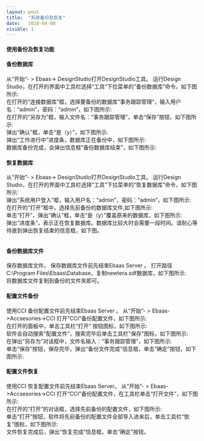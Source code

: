 ```yaml
---
layout: post
title:  "系统备份及恢复"
date:   2018-04-08
visible: 1
---
```


#### 使用备份及恢复功能
#### 备份数据库
从“开始”- > Ebaas-> DesignStudio打开DesignStudio工具。 运行Design Studio，在打开的界面中工具栏选择“工具”下拉菜单的“备份数据库”命令，如下图所示:
<img src="{{'/assets/img/2018-4-8-系统备份1.png' | prepend: site.baseurl }}" alt=""><br>
在打开的“连接数据库”框，选择要备份的数据库“事务跟踪管理”，输入用户名：“admin”，密码：“admin”，如下图所示:
<img src="{{'/assets/img/2018-4-8-系统备份2.png' | prepend: site.baseurl }}" alt=""><br>
在打开的“另存为”框，输入文件名：“事务跟踪管理”，单击“保存”按钮，如下图所示:
<img src="{{'/assets/img/2018-4-8-系统备份3.png' | prepend: site.baseurl }}" alt=""><br>
弹出“确认”框，单击“是（y）”，如下图所示:
<img src="{{'/assets/img/2018-4-8-系统备份4.png' | prepend: site.baseurl }}" alt=""><br>
弹出“工作进行中”进度条，数据库正在备份中，如下图所示:
<img src="{{'/assets/img/2018-4-8-系统备份5.png' | prepend: site.baseurl }}" alt=""><br>
数据库备份完成，会弹出信息框“备份数据库结束”，如下图所示:
<img src="{{'/assets/img/2018-4-8-系统备份6.png' | prepend: site.baseurl }}" alt=""><br>

#### 恢复数据库
从“开始”- > Ebaas-> DesignStudio打开DesignStudio工具。 运行Design Studio，在打开的界面中工具栏选择“工具”下拉菜单的“恢复数据库”命令，如下图所示:
<img src="{{'/assets/img/2018-4-8-系统恢复1' | prepend: site.baseurl }}" alt=""><br>
弹出“系统用户登入”框，输入用户名：“admin”，密码：“admin”，如下图所示:
<img src="{{'/assets/img/2018-4-8-系统恢复2.png' | prepend: site.baseurl }}" alt=""><br>
在打开的“打开”框中，选择先前备份的数据库文件,如下图所示:
<img src="{{'/assets/img/2018-4-8-系统恢复3.png' | prepend: site.baseurl }}" alt=""><br>
单击“打开”，弹出“确认”框，单击“是（y）”覆盖原来的数据库，如下图所示:
<img src="{{'/assets/img/2018-4-8-系统恢复4.png' | prepend: site.baseurl }}" alt=""><br>
弹出“进度条”，表示正在恢复数据库。数据库比较大时会需要一段时间。请耐心等待直到弹出恢复结束的信息框，如下图。

<img src="{{'/assets/img/2018-4-8-系统恢复6.png' | prepend: site.baseurl }}" alt=""><br>

#### 备份数据库文件
保存数据库文件。
保存数据库文件前先结束Ebaas Server 。
打开路径C:\Program Files\Ebaas\Database，复制newtera.sdf数据库，如下图所示:
<img src="{{'/assets/img/2018-4-8-保存数据库文件1.png' | prepend: site.baseurl }}" alt=""><br>
将数据库文件复制到备份的文件夹即可。


#### 配置文件备份

使用CCI
备份配置文件前先结束Ebaas Server 。
从“开始”- > Ebaas->Accsesories->CCI 打开“CCI”备份配置文件，如下图所示:
<img src="{{'/assets/img/2018-4-8-配置文件备份1.png' | prepend: site.baseurl }}" alt=""><br>
在打开的面板中，单击工具栏“打开” 按钮图标，如下图所示:
<img src="{{'/assets/img/2018-4-8-配置文件备份2.png' | prepend: site.baseurl }}" alt=""><br>
软件会自动搜索“配置文件”，搜索完毕后单击工具栏"保存"图标，如下图所示:
<img src="{{'/assets/img/2018-4-8-配置文件备份3.png' | prepend: site.baseurl }}" alt=""><br>
在弹出“另存为”对话框中，文件名输入：“事务跟踪管理”，如下图所示:
<img src="{{'/assets/img/2018-4-8-配置文件备份4.png' | prepend: site.baseurl }}" alt=""><br>
单击“保存”按钮，保存完毕，弹出“备份文件完成”信息框，单击“确定”按钮，如下图所示:
<img src="{{'/assets/img/2018-4-8-配置文件备份5.png' | prepend: site.baseurl }}" alt=""><br>

#### 配置文件恢复
使用CCI
恢复配置文件前先结束Ebaas Server。
从“开始”- > Ebaas->Accsesories->CCI 打开“CCI”备份配置文件，在工具栏单击“打开文件”，如下图所示:
<img src="{{'/assets/img/2018-4-8-配置文件恢复1.png' | prepend: site.baseurl }}" alt=""><br>
在打开的“打开”的对话框，选择先前备份的配置文件，如下图所示:
<img src="{{'/assets/img/2018-4-8-配置文件恢复2.png' | prepend: site.baseurl }}" alt=""><br>
单击“打开”按钮，软件将先前备份的配置文件全部导入进来后，单击工具栏“恢复”图标，如下图所示:
<img src="{{'/assets/img/2018-4-8-配置文件恢复3.png' | prepend: site.baseurl }}" alt=""><br>
文件恢复完成后，弹出“恢复完成”信息框，单击“确定”按钮。


